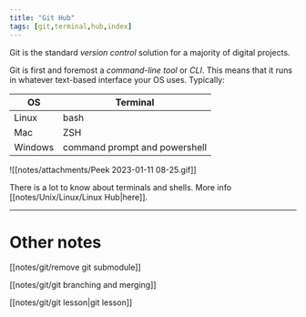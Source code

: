 ```yaml
---
title: "Git Hub"
tags: [git,terminal,hub,index]
---
```


Git is the standard *version control* solution for a majority of digital projects.

Git is first and foremost a *command-line tool* or *CLI*. This means that it runs in whatever text-based interface your OS uses. Typically:



| OS      | Terminal                      |
| ------- | ----------------------------- |
| Linux   | bash                          |
| Mac     | ZSH                           |
| Windows | command prompt and powershell | 

![[notes/attachments/Peek 2023-01-11 08-25.gif]]

There is a lot to know about terminals and shells. More info [[notes/Unix/Linux/Linux Hub|here]].




---

# Other notes


[[notes/git/remove git submodule]]


[[notes/git/git branching and merging]]

[[notes/git/git lesson|git lesson]]